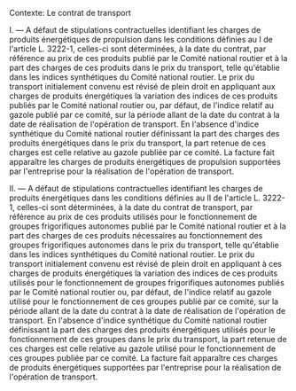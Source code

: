Contexte: Le contrat de transport

I. — A défaut de stipulations contractuelles identifiant les charges de produits énergétiques de propulsion dans les conditions définies au I de l'article L. 3222-1, celles-ci sont déterminées, à la date du contrat, par référence au prix de ces produits publié par le Comité national routier et à la part des charges de ces produits dans le prix du transport, telle qu'établie dans les indices synthétiques du Comité national routier. Le prix du transport initialement convenu est révisé de plein droit en appliquant aux charges de produits énergétiques la variation des indices de ces produits publiés par le Comité national routier ou, par défaut, de l'indice relatif au gazole publié par ce comité, sur la période allant de la date du contrat à la date de réalisation de l'opération de transport. En l'absence d'indice synthétique du Comité national routier définissant la part des charges des produits énergétiques dans le prix du transport, la part retenue de ces charges est celle relative au gazole publiée par ce comité. La facture fait apparaître les charges de produits énergétiques de propulsion supportées par l'entreprise pour la réalisation de l'opération de transport.

II. — A défaut de stipulations contractuelles identifiant les charges de produits énergétiques dans les conditions définies au II de l'article L. 3222-1, celles-ci sont déterminées, à la date du contrat de transport, par référence au prix de ces produits utilisés pour le fonctionnement de groupes frigorifiques autonomes publié par le Comité national routier et à la part des charges de ces produits nécessaires au fonctionnement des groupes frigorifiques autonomes dans le prix du transport, telle qu'établie dans les indices synthétiques du Comité national routier. Le prix du transport initialement convenu est révisé de plein droit en appliquant à ces charges de produits énergétiques la variation des indices de ces produits utilisés pour le fonctionnement de groupes frigorifiques autonomes publiés par le Comité national routier ou, par défaut, de l'indice relatif au gazole utilisé pour le fonctionnement de ces groupes publié par ce comité, sur la période allant de la date du contrat à la date de réalisation de l'opération de transport. En l'absence d'indice synthétique du Comité national routier définissant la part des charges des produits énergétiques utilisés pour le fonctionnement de ces groupes dans le prix du transport, la part retenue de ces charges est celle relative au gazole utilisé pour le fonctionnement de ces groupes publiée par ce comité. La facture fait apparaître ces charges de produits énergétiques supportées par l'entreprise pour la réalisation de l'opération de transport.